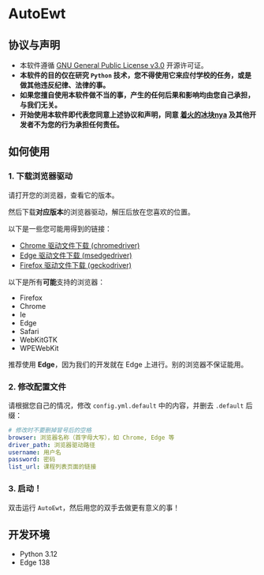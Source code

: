 # AutoEwt

## 协议与声明

- 本软件遵循 [GNU General Public License v3.0](LICENSE) 开源许可证。
- **本软件的目的仅在研究 `Python` 技术，您不得使用它来应付学校的任务，或是做其他违反纪律、法律的事。**
- **如果您擅自使用本软件做不当的事，产生的任何后果和影响均由您自己承担，与我们无关。**
- **开始使用本软件即代表您同意上述协议和声明，同意 [着火的冰块nya](https://space.bilibili.com/551409211)
  及其他开发者不为您的行为承担任何责任。**

## 如何使用

### 1. 下载浏览器驱动

请打开您的浏览器，查看它的版本。

然后下载**对应版本**的浏览器驱动，解压后放在您喜欢的位置。

以下是一些您可能用得到的链接：

- [Chrome 驱动文件下载 (chromedriver)](https://www.cnblogs.com/aiyablog/articles/17948703)
- [Edge 驱动文件下载 (msedgedriver)](https://developer.microsoft.com/zh-cn/microsoft-edge/tools/webdriver)
- [Firefox 驱动文件下载 (geckodriver)](https://github.com/mozilla/geckodriver/releases)

以下是所有**可能**支持的浏览器：

- Firefox
- Chrome
- Ie
- Edge
- Safari
- WebKitGTK
- WPEWebKit

推荐使用 **Edge**，因为我们的开发就在 Edge 上进行。别的浏览器不保证能用。

### 2. 修改配置文件

请根据您自己的情况，修改 `config.yml.default` 中的内容，并删去 `.default` 后缀：

```yaml
# 修改时不要删掉冒号后的空格
browser: 浏览器名称（首字母大写），如 Chrome, Edge 等
driver_path: 浏览器驱动路径
username: 用户名
password: 密码
list_url: 课程列表页面的链接
```

### 3. 启动！

双击运行 `AutoEwt`，然后用您的双手去做更有意义的事！

## 开发环境

- Python 3.12
- Edge 138
